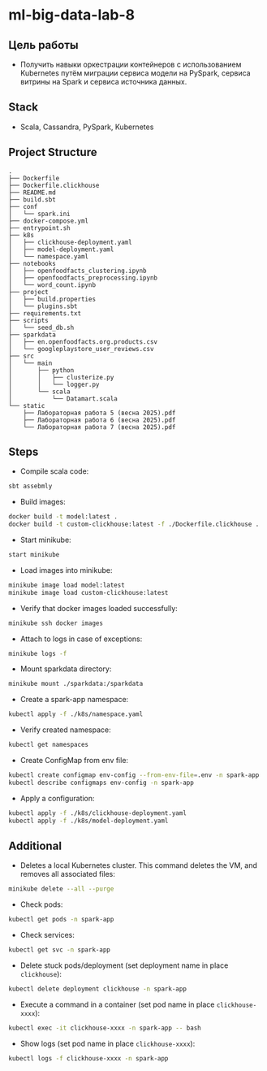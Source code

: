 # ml-big-data-lab-8

## Цель работы

- Получить навыки оркестрации контейнеров с использованием Kubernetes путём миграции сервиса модели на PySpark, сервиса витрины на Spark и сервиса источника данных.

## Stack

- Scala, Cassandra, PySpark, Kubernetes

## Project Structure

```text
.
├── Dockerfile
├── Dockerfile.clickhouse
├── README.md
├── build.sbt
├── conf
│   └── spark.ini
├── docker-compose.yml
├── entrypoint.sh
├── k8s
│   ├── clickhouse-deployment.yaml
│   ├── model-deployment.yaml
│   └── namespace.yaml
├── notebooks
│   ├── openfoodfacts_clustering.ipynb
│   ├── openfoodfacts_preprocessing.ipynb
│   └── word_count.ipynb
├── project
│   ├── build.properties
│   └── plugins.sbt
├── requirements.txt
├── scripts
│   └── seed_db.sh
├── sparkdata
│   ├── en.openfoodfacts.org.products.csv
│   └── googleplaystore_user_reviews.csv
├── src
│   └── main
│       ├── python
│       │   ├── clusterize.py
│       │   └── logger.py
│       └── scala
│           └── Datamart.scala
└── static
    ├── Лабораторная работа 5 (весна 2025).pdf
    ├── Лабораторная работа 6 (весна 2025).pdf
    └── Лабораторная работа 7 (весна 2025).pdf
```

## Steps

- Compile scala code:

```bash
sbt assebmly
```

- Build images:

```bash
docker build -t model:latest .
docker build -t custom-clickhouse:latest -f ./Dockerfile.clickhouse .
```

- Start minikube:

```bash
start minikube
```

- Load images into minikube:

```bash
minikube image load model:latest
minikube image load custom-clickhouse:latest
```

- Verify that docker images loaded successfully:

```bash
minikube ssh docker images
```

- Attach to logs in case of exceptions:

```bash
minikube logs -f
```

- Mount sparkdata directory:

```bash
minikube mount ./sparkdata:/sparkdata
```

- Create a spark-app namespace:

```bash
kubectl apply -f ./k8s/namespace.yaml
```

- Verify created namespace:

```bash
kubectl get namespaces
```

- Create ConfigMap from env file:

```bash
kubectl create configmap env-config --from-env-file=.env -n spark-app
kubectl describe configmaps env-config -n spark-app
```

- Apply a configuration:

```bash
kubectl apply -f ./k8s/clickhouse-deployment.yaml
kubectl apply -f ./k8s/model-deployment.yaml
```

## Additional

- Deletes a local Kubernetes cluster. This command deletes the VM, and removes all associated files:

```bash
minikube delete --all --purge
```

- Check pods:

```bash
kubectl get pods -n spark-app
```

- Check services:

```bash
kubectl get svc -n spark-app
```

- Delete stuck pods/deployment (set deployment name in place `clickhouse`):

```bash
kubectl delete deployment clickhouse -n spark-app
```

- Execute a command in a container (set pod name in place `clickhouse-xxxx`):

```bash
kubectl exec -it clickhouse-xxxx -n spark-app -- bash
```

- Show logs (set pod name in place `clickhouse-xxxx`):

```bash
kubectl logs -f clickhouse-xxxx -n spark-app
```
